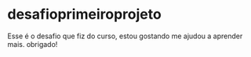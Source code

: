 # desafioprimeiroprojeto

Esse é o desafio que fiz do curso, estou gostando me ajudou a aprender mais. obrigado!
